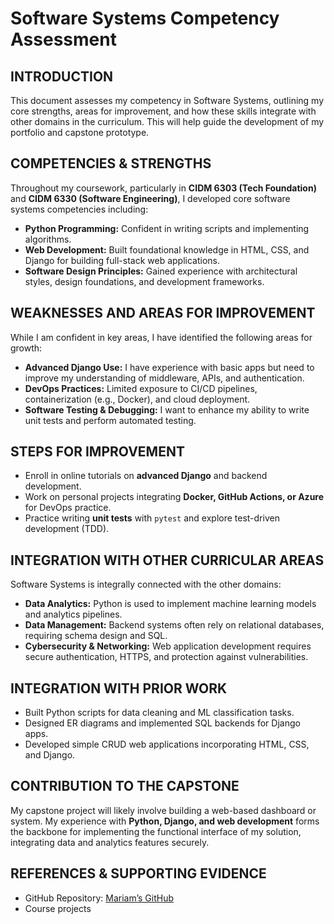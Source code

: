 # Software Systems Competency Assessment

## INTRODUCTION
This document assesses my competency in Software Systems, outlining my core strengths, areas for improvement, and how these skills integrate with other domains in the curriculum. This will help guide the development of my portfolio and capstone prototype.

## COMPETENCIES & STRENGTHS
Throughout my coursework, particularly in **CIDM 6303 (Tech Foundation)** and **CIDM 6330 (Software Engineering)**, I developed core software systems competencies including:

- **Python Programming:** Confident in writing scripts and implementing algorithms.
- **Web Development:** Built foundational knowledge in HTML, CSS, and Django for building full-stack web applications.
- **Software Design Principles:** Gained experience with architectural styles, design foundations, and development frameworks.

## WEAKNESSES AND AREAS FOR IMPROVEMENT
While I am confident in key areas, I have identified the following areas for growth:

- **Advanced Django Use:** I have experience with basic apps but need to improve my understanding of middleware, APIs, and authentication.
- **DevOps Practices:** Limited exposure to CI/CD pipelines, containerization (e.g., Docker), and cloud deployment.
- **Software Testing & Debugging:** I want to enhance my ability to write unit tests and perform automated testing.

## STEPS FOR IMPROVEMENT
- Enroll in online tutorials on **advanced Django** and backend development.
- Work on personal projects integrating **Docker, GitHub Actions, or Azure** for DevOps practice.
- Practice writing **unit tests** with `pytest` and explore test-driven development (TDD).

## INTEGRATION WITH OTHER CURRICULAR AREAS
Software Systems is integrally connected with the other domains:

- **Data Analytics:** Python is used to implement machine learning models and analytics pipelines.
- **Data Management:** Backend systems often rely on relational databases, requiring schema design and SQL.
- **Cybersecurity & Networking:** Web application development requires secure authentication, HTTPS, and protection against vulnerabilities.

## INTEGRATION WITH PRIOR WORK
- Built Python scripts for data cleaning and ML classification tasks.
- Designed ER diagrams and implemented SQL backends for Django apps.
- Developed simple CRUD web applications incorporating HTML, CSS, and Django.

## CONTRIBUTION TO THE CAPSTONE
My capstone project will likely involve building a web-based dashboard or system. My experience with **Python, Django, and web development** forms the backbone for implementing the functional interface of my solution, integrating data and analytics features securely.

## REFERENCES & SUPPORTING EVIDENCE
- GitHub Repository: [Mariam’s GitHub](https://github.com/MariamAdegbindin/MAdegbindin.git)
- Course projects 

